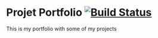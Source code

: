 # Projet Portfolio [![Build Status](https://app.travis-ci.com/Tony380/Portfolio.svg?branch=main)](https://app.travis-ci.com/Tony380/Portfolio)

This is my portfolio with some of my projects
